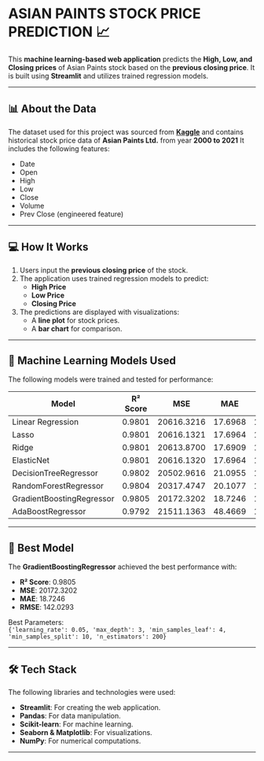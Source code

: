 # ASIAN PAINTS STOCK PRICE PREDICTION 📈

This **machine learning-based web application** predicts the **High, Low, and Closing prices** of Asian Paints stock based on the **previous closing price**. It is built using **Streamlit** and utilizes trained regression models.

---

## 📊 About the Data
The dataset used for this project was sourced from **[Kaggle](https://www.kaggle.com/)** and contains historical stock price data of **Asian Paints Ltd.** from year **2000 to 2021** It includes the following features:
- Date
- Open
- High
- Low
- Close
- Volume
- Prev Close (engineered feature)

---

## 💻 How It Works
1. Users input the **previous closing price** of the stock.
2. The application uses trained regression models to predict:
   - **High Price**
   - **Low Price**
   - **Closing Price**
3. The predictions are displayed with visualizations:
   - A **line plot** for stock prices.
   - A **bar chart** for comparison.

---

## 🧪 Machine Learning Models Used
The following models were trained and tested for performance:

| Model                     | R² Score | MSE         | MAE       | RMSE      |
|---------------------------|----------|-------------|-----------|-----------|
| Linear Regression         | 0.9801   | 20616.3216  | 17.6968   | 143.5838  |
| Lasso                     | 0.9801   | 20616.1321  | 17.6964   | 143.5832  |
| Ridge                     | 0.9801   | 20613.8700  | 17.6909   | 143.5753  |
| ElasticNet                | 0.9801   | 20616.1320  | 17.6964   | 143.5832  |
| DecisionTreeRegressor     | 0.9802   | 20502.9616  | 21.0955   | 143.1886  |
| RandomForestRegressor     | 0.9804   | 20317.4747  | 20.1077   | 142.5394  |
| GradientBoostingRegressor | 0.9805   | 20172.3202  | 18.7246   | 142.0293  |
| AdaBoostRegressor         | 0.9792   | 21511.1363  | 48.4669   | 146.6668  |

---

## 🔧 Best Model
The **GradientBoostingRegressor** achieved the best performance with:
- **R² Score**: 0.9805
- **MSE**: 20172.3202
- **MAE**: 18.7246
- **RMSE**: 142.0293

Best Parameters:  
`{'learning_rate': 0.05, 'max_depth': 3, 'min_samples_leaf': 4, 'min_samples_split': 10, 'n_estimators': 200}`

---

## 🛠️ Tech Stack
The following libraries and technologies were used:
- **Streamlit**: For creating the web application.
- **Pandas**: For data manipulation.
- **Scikit-learn**: For machine learning.
- **Seaborn & Matplotlib**: For visualizations.
- **NumPy**: For numerical computations.

---

